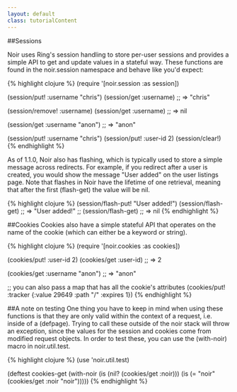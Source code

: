 ```yaml
---
layout: default
class: tutorialContent
---
```


##Sessions

Noir uses Ring's session handling to store per-user sessions and provides a simple API to get and update values in a
stateful way. These functions are found in the noir.session namespace and behave like you'd expect:

{% highlight clojure %}
(require '[noir.session :as session])

(session/put! :username "chris")
(session/get :username)
;;  => "chris"

(session/remove! :username)
(session/get :username)
;; => nil

(session/get :username "anon")
;; => "anon"

(session/put! :username "chris")
(session/put! :user-id 2)
(session/clear!)
{% endhighlight %}

As of 1.1.0, Noir also has flashing, which is typically used to store a simple message across redirects. For example, if
you redirect after a user is created, you would show the message "User added" on the user listings page. Note that flashes
in Noir have the lifetime of one retrieval, meaning that after the first (flash-get) the value will be nil.

{% highlight clojure %}
(session/flash-put! "User added!")
(session/flash-get)
;; => "User added!"
;;
(session/flash-get)
;; => nil
{% endhighlight %}

##Cookies
Cookies also have a simple stateful API that operates on the name of the cookie (which can either be a keyword or string).

{% highlight clojure %}
(require '[noir.cookies :as cookies])

(cookies/put! :user-id 2)
(cookies/get :user-id)
;; => 2

(cookies/get :username "anon")
;; => "anon"

;; you can also pass a map that has all the cookie's attributes
(cookies/put! :tracker {:value 29649 :path "/" :expires 1})
{% endhighlight %}

##A note on testing
One thing you have to keep in mind when using these functions is that they are only valid within the context of a request,
i.e. inside of a (defpage). Trying to call these outside of the noir stack will throw an exception, since the values for
the session and cookies come from modified request objects. In order to test these, you can use the (with-noir) macro
in noir.util.test.

{% highlight clojure %}
(use 'noir.util.test)

(deftest cookies-get
         (with-noir
           (is (nil? (cookies/get :noir)))
           (is (= "noir" (cookies/get :noir "noir")))))
{% endhighlight %}
